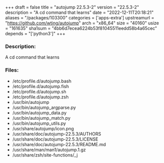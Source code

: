 +++
draft = false
title = "autojump 22.5.3-2"
version = "22.5.3-2"
description = "A cd command that learns"
date = "2022-12-11T20:18:21"
aliases = "/packages/103300"
categories = ['apps-extra']
upstreamurl = "https://github.com/wting/autojump"
arch = "x86_64"
size = "40160"
usize = "161635"
sha1sum = "4bb6d7ecea6224b53f81045511eedd58b4a65cec"
depends = "['python3']"
+++
### Description: 
A cd command that learns

### Files: 
* /etc/profile.d/autojump.bash
* /etc/profile.d/autojump.fish
* /etc/profile.d/autojump.sh
* /etc/profile.d/autojump.zsh
* /usr/bin/autojump
* /usr/bin/autojump_argparse.py
* /usr/bin/autojump_data.py
* /usr/bin/autojump_match.py
* /usr/bin/autojump_utils.py
* /usr/share/autojump/icon.png
* /usr/share/doc/autojump-22.5.3/AUTHORS
* /usr/share/doc/autojump-22.5.3/LICENSE
* /usr/share/doc/autojump-22.5.3/README.md
* /usr/share/man/man1/autojump.1.gz
* /usr/share/zsh/site-functions/_j
